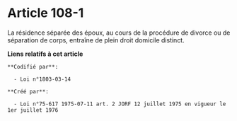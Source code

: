 # Article 108-1

La résidence séparée des époux, au cours de la procédure de divorce ou de séparation de corps, entraîne de plein droit
domicile distinct.

**Liens relatifs à cet article**

	**Codifié par**:

	  - Loi n°1803-03-14

	**Créé par**:

	  - Loi n°75-617 1975-07-11 art. 2 JORF 12 juillet 1975 en vigueur le 1er juillet 1976

